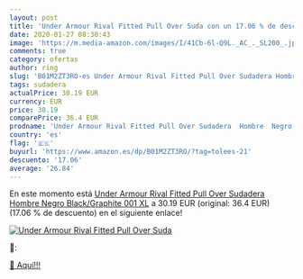 ```yaml
---
layout: post
title: 'Under Armour Rival Fitted Pull Over Suda con un 17.06 % de descuento'
date: 2020-01-27 08:30:43
image: 'https://m.media-amazon.com/images/I/41Cb-6l-Q9L._AC_._SL200_.jpg'
comments: true
category: ofertas
author: ring
slug: 'B01M2ZT3RO-es Under Armour Rival Fitted Pull Over Sudadera Hombre Negro...'
tags: sudadera
actualPrice: 30.19 EUR
currency: EUR
price: 30.19
comparePrice: 36.4 EUR
prodname: 'Under Armour Rival Fitted Pull Over Sudadera  Hombre  Negro  Black/Graphite 001   XL'
country: 'es'
flag: '🇪🇸'
buyurl: 'https://www.amazon.es/dp/B01M2ZT3RO/?tag=tolees-21'
descuento: '17.06'
average: '26.84'
---
```


En este momento está [Under Armour Rival Fitted Pull Over Sudadera  Hombre  Negro  Black/Graphite 001   XL](https://www.amazon.es/dp/B01M2ZT3RO/?tag=tolees-21) a 30.19 EUR (original: 36.4 EUR) (17.06 %  de descuento) en el siguiente enlace!

[![Under Armour Rival Fitted Pull Over Suda](https://m.media-amazon.com/images/I/41Cb-6l-Q9L._AC_._SL200_.jpg)](https://www.amazon.es/dp/B01M2ZT3RO/?tag=tolees-21)

🔎:


[🛒 Aquí!!!](https://www.amazon.es/dp/B01M2ZT3RO/?tag=tolees-21)
